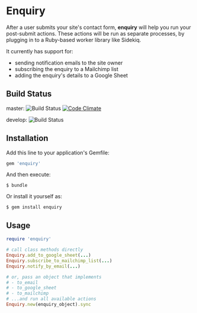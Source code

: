 # Enquiry 

After a user submits your site's contact form, __enquiry__ will help you run
your post-submit actions. These actions will be run as separate processes, by plugging
in to a Ruby-based worker library like Sidekiq.

It currently has support for:  
* sending notification emails to the site owner
* subscribing the enquiry to a Mailchimp list
* adding the enquiry's details to a Google Sheet

## Build Status
master: ![Build Status](https://travis-ci.org/timiyay/enquiry.svg?branch=master) [![Code Climate](https://codeclimate.com/github/timiyay/enquiry/badges/gpa.svg)](https://codeclimate.com/github/timiyay/enquiry)

develop: ![Build Status](https://travis-ci.org/timiyay/enquiry.svg?branch=develop)

## Installation

Add this line to your application's Gemfile:

```ruby
gem 'enquiry'
```

And then execute:

    $ bundle

Or install it yourself as:

    $ gem install enquiry

## Usage

```ruby
require 'enquiry'

# call class methods directly
Enquiry.add_to_google_sheet(...)
Enquiry.subscribe_to_mailchimp_list(...)
Enquiry.notify_by_email(...)

# or, pass an object that implements
# - to_email
# - to_google_sheet
# - to_mailchimp
# ...and run all available actions
Enquiry.new(enquiry_object).sync
```
